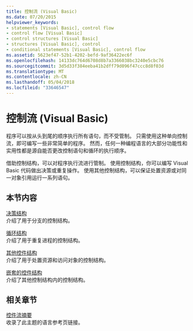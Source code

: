 ```yaml
---
title: 控制流 (Visual Basic)
ms.date: 07/20/2015
helpviewer_keywords:
- statements [Visual Basic], control flow
- control flow [Visual Basic]
- control structures [Visual Basic]
- structures [Visual Basic], control
- conditional statements [Visual Basic], control flow
ms.assetid: 5623ef47-52b1-4202-befd-9af36422ec6f
ms.openlocfilehash: 14133dc764d6708d8b7a3366038bc3240e5cbc76
ms.sourcegitcommit: 3d5d33f384eeba41b2dff79d096f47ccc8d8f03d
ms.translationtype: MT
ms.contentlocale: zh-CN
ms.lasthandoff: 05/04/2018
ms.locfileid: "33646547"
---
```

# <a name="control-flow-in-visual-basic"></a>控制流 (Visual Basic)
程序可以按从头到尾的顺序执行所有语句，而不受管制。 只需使用这种单向控制流，即可编写一些非常简单的程序。 然而，任何一种编程语言的大部分功能性和实用性都是源自能否更改控制语句和循环的执行顺序。  
  
 借助控制结构，可以对程序执行流进行管制。 使用控制结构，你可以编写 Visual Basic 代码做出决策或重复操作。 使用其他控制结构，可以保证处置资源或对同一对象引用运行一系列语句。  
  
## <a name="in-this-section"></a>本节内容  
 [决策结构](../../../../visual-basic/programming-guide/language-features/control-flow/decision-structures.md)  
 介绍了用于分支的控制结构。  
  
 [循环结构](../../../../visual-basic/programming-guide/language-features/control-flow/loop-structures.md)  
 介绍了用于重复进程的控制结构。  
  
 [其他控件结构](../../../../visual-basic/programming-guide/language-features/control-flow/other-control-structures.md)  
 介绍了用于处置资源和访问对象的控制结构。  
  
 [嵌套的控件结构](../../../../visual-basic/programming-guide/language-features/control-flow/nested-control-structures.md)  
 介绍了其他控制结构内的控制结构。  
  
## <a name="related-sections"></a>相关章节  
 [控件流摘要](../../../../visual-basic/language-reference/keywords/control-flow-summary.md)  
 收录了此主题的语言参考页链接。
